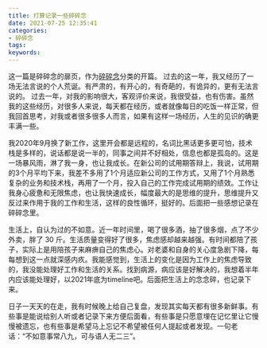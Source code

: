 ```yaml
---
title: 打算记录一些碎碎念
date: 2021-07-25 12:35:41
categories:
- 碎碎念
tags:
keywords:
---
```


这一篇是碎碎念的扉页，作为[碎碎念](https://www.yigegongjiang.com/categories/碎碎念/)分类的开篇。
过去的这一年，我又经历了一场无法言说的个人荒诞。有严肃的，有开心的，有奇葩的，有诡异的，更有无法言说的。
过去一年，对我的影响很大，客观评价来说，我很受益，也有伤害。虽然我的这些经历，对很多人来说，每天都在经历，或者就像每日的吃饭一样正常，但我回首思考，对我或者很多很多人而言，如果有这样一场经历，人生的见识的确更丰满一些。

<!-- more -->

我2020年9月换了新工作，这里开会都是远程的，名词比黑话更多更可怕，技术栈是多样的，说话都是说一半的，同事之间并不好相处，信息也都是孤岛的。这是一场暴风雨，淋了我一身，也让我成长。在新公司的试用期答辩上，我说，试用期的3个月平均下来，我差不多用了1个月适应新公司的工作方式，又用了1个月熟悉复杂的业务和技术栈，再用了一个月，投入自己的工作完成试用期的绩效。工作让我身心疲惫和无限焦虑，也让我快速成长，幅度最大的是思维的提升，思维提升又反过来作用于我的工作和生活，这样的良性循环，挺好的。后面把一些感想记录在碎碎念里。

生活上，自认为过的不如意。近一年时间里，喝了很多酒，抽了很多烟，点了不少外卖，胖了 30 斤。生活质量变得好了很多，焦虑感却越来越强。有时间都陪了孩子，实际上是用陪孩子来麻痹自己的焦虑心。对老婆和自身的关心度急剧下降，每每想到这一点就深感内疚。我能感觉到，生活上的变化是因为工作上的焦虑导致的，我没能处理好工作和生活的关系。找到病源，病应该是好解决的，我想着半年内应该能处理好，以2021年底为timeline吧。后面把生活上的念念碎，也记录下来。

日子一天天的在走，我有时候晚上给自己复盘，发现其实每天都有很多新鲜事。有些事是能说给别人听或者记录下来方便后面看，有些事是只愿意埋在记忆里让它慢慢被遗忘，也有些事是希望马上忘记不希望被任何人提起或者发现。一句老话：“不如意事常八九，可与语人无二三”。